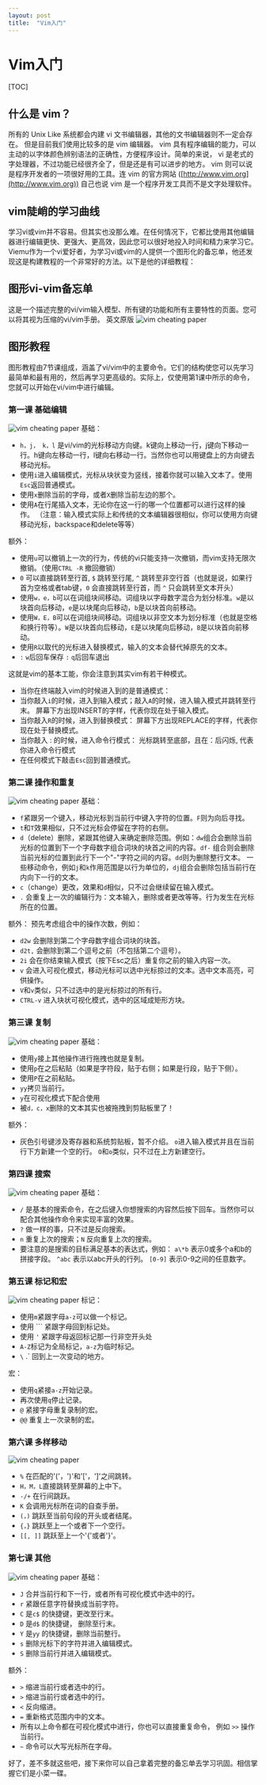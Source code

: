 ```yaml
---
layout: post
title:  "Vim入门"
---
```

# Vim入门
[TOC]
## 什么是 vim？
所有的 Unix Like 系统都会内建 vi 文书编辑器，其他的文书编辑器则不一定会存在。
但是目前我们使用比较多的是 vim 编辑器。
vim 具有程序编辑的能力，可以主动的以字体颜色辨别语法的正确性，方便程序设计。简单的来说， vi 是老式的字处理器，不过功能已经很齐全了，但是还是有可以进步的地方。 vim 则可以说是程序开发者的一项很好用的工具。连 vim 的官方网站 ([http://www.vim.org](http://www.vim.org)) 自己也说 vim 是一个程序开发工具而不是文字处理软件。
## vim陡峭的学习曲线
学习vi或vim并不容易。但其实也没那么难。在任何情况下，它都比使用其他编辑器进行编辑更快、更强大、更高效，因此您可以很好地投入时间和精力来学习它。
Viemu作为一个vi爱好者，为学习vi或vim的人提供一个图形化的备忘单，他还发现这是构建教程的一个非常好的方法。以下是他的详细教程：

## 图形vi-vim备忘单
这是一个描述完整的vi/vim输入模型、所有键的功能和所有主要特性的页面。您可以将其视为压缩的vi/vim手册。
英文原版
![vim cheating paper](http://www.viemu.com/vi-vim-cheat-sheet.gif)

## 图形教程
图形教程由7节课组成，涵盖了vi/vim中的主要命令。它们的结构使您可以先学习最简单和最有用的，然后再学习更高级的。实际上，仅使用第1课中所示的命令，您就可以开始在vi/vim中进行编辑。

### 第一课 基础编辑
![vim cheating paper](http://www.viemu.com/vi-vim-tutorial-1.gif)
基础：
* `h，j， k，l` 是vi/vim的光标移动方向键。k键向上移动一行，j键向下移动一行。h键向左移动一行，l键向右移动一行。当然你也可以用键盘上的方向键去移动光标。
* 使用`i`进入编辑模式，光标从块状变为竖线，接着你就可以输入文本了。使用`Esc`返回普通模式。
* 使用`x`删除当前的字母，或者`X`删除当前左边的那个。
* 使用`A`在行尾插入文本，无论你在这一行的哪一个位置都可以进行这样的操作。
（注意：输入模式实际上和传统的文本编辑器很相似，你可以使用方向键移动光标，backspace和delete等等）

额外：
* 使用`u`可以撤销上一次的行为，传统的vi只能支持一次撤销，而vim支持无限次撤销。（使用`CTRL -R` 撤回撤销）
* `0` 可以直接跳转至行首, `$` 跳转至行尾, `^` 跳转至非空行首（也就是说，如果行首为空格或者tab键，`0` 会直接跳转至行首，而 `^` 只会跳转至文本开头）
* 使用`w，e，b`可以在词组块间移动。词组块以字母数字混合为划分标准。`w`是以块首向后移动，`e`是以块尾向后移动，`b`是以块首向前移动。
* 使用`W，E，B`可以在词组块间移动。词组块以非空文本为划分标准（也就是空格和换行符等）。`W`是以块首向后移动，`E`是以块尾向后移动，`B`是以块首向前移动。
* 使用`R`以取代的光标进入替换模式，输入的文本会替代掉原先的文本。
* `:` `w`后回车保存 `:` `q`后回车退出

这就是vim的基本工能，你会注意到其实vim有若干种模式。

* 当你在终端敲入vim的时候进入到的是普通模式：
* 当你敲入`i`的时候，进入到输入模式；敲入`A`的时候，进入输入模式并跳转至行末。
 屏幕下方出现INSERT的字样，代表你现在处于输入模式。
* 当你敲入`R`的时候，进入到替换模式：
 屏幕下方出现REPLACE的字样，代表你现在处于替换模式。
* 当你敲入 : 的时候，进入命令行模式：
 光标跳转至底部，且在：后闪烁, 代表你进入命令行模式
* 在任何模式下敲击`Esc`回到普通模式。

### 第二课 操作和重复
![vim cheating paper](http://www.viemu.com/vi-vim-tutorial-2.gif)
基础：
* `f`紧跟另一个键入，移动光标到当前行中键入字符的位置。`F`则为向后寻找。
* `t`和`T`效果相似，只不过光标会停留在字符的右侧。
* `d`（delete）删除，紧跟其他键入来确定删除范围。例如：`dw`组合会删除当前光标的位置到下一个字母数字组合词块的块首之间的内容。`df-` 组合则会删除当前光标的位置到此行下一个"-"字符之间的内容。`dd`则为删除整行文本。 一些移动命令，例如`j`和`k`作用范围是以行为单位的，`dj`组合会删除包括当前行在内向下一行的文本。
* `c`（change）更改，效果和`d`相似，只不过会继续留在输入模式。
* `.` 会重复上一次的编辑行为：文本输入，删除或者更改等等。行为发生在光标所在的位置。

额外：
预先考虑组合中的操作次数，例如：
* `d2w` 会删除到第二个字母数字组合词块的块首。
* `d2t,` 会删除到第二个逗号之前（不包括第二个逗号）。
* `2i` 会在你结束输入模式（按下Esc之后）重复你之前的输入内容一次。
* `v` 会进入可视化模式，移动光标可以选中光标掠过的文本。选中文本高亮，可供操作。
* `V`和`v`类似，只不过选中的是光标掠过的所有行。
* `CTRL-v` 进入块状可视化模式，选中的区域成矩形方块。

### 第三课 复制
![vim cheating paper](http://www.viemu.com/vi-vim-tutorial-3.gif)
基础：
* 使用`y`接上其他操作进行拖拽也就是复制。
* 使用`p`在之后粘贴（如果是字符段，贴于右侧；如果是行段，贴于下侧）。
* 使用`P`在之前粘贴。
* `yy`拷贝当前行。
* `y`在可视化模式下配合使用
* 被`d，c，x`删除的文本其实也被拖拽到剪贴板里了！

额外：
* 灰色引号键涉及寄存器和系统剪贴板，暂不介绍。
`o`进入输入模式并且在当前行下方新建一个空的行。
`O`和`o`类似，只不过在上方新建空行。

### 第四课 搜索
![vim cheating paper](http://www.viemu.com/vi-vim-tutorial-4.gif)
基础：

* `/` 是基本的搜索命令，在之后键入你想搜索的内容然后按下回车。当然你可以配合其他操作命令来实现丰富的效果。
* `?` 做一样的事，只不过是反向搜索。
* `n` 重复上次的搜索；`N` 反向重复上次的搜索。
* 要注意的是搜索的目标满足基本的表达式，例如：
`a\*b` 表示0或多个a和b的拼接字段。
 `^abc` 表示以abc开头的行列。
`[0-9]` 表示0-9之间的任意数字。

### 第五课 标记和宏
![vim cheating paper](http://www.viemu.com/vi-vim-tutorial-5.gif)
标记：
* 使用`m`紧跟字母`a-z`可以做一个标记。
* 使用 `\`` 紧跟字母回到标记处。
* 使用 `'` 紧跟字母返回标记那一行非空开头处
* `A-Z`标记为全局标记，`a-z`为临时标记。
* `\`  .` 回到上一次变动的地方。

宏：

* 使用`q`紧接`a-z`开始记录。
* 再次使用`q`停止记录。
* `@` 紧接字母重复录制的宏。
* `@@` 重复上一次录制的宏。

### 第六课 多样移动
![vim cheating paper](http://www.viemu.com/vi-vim-tutorial-6.gif)

* `%` 在匹配的'('，')'和'['，']'之间跳转。
* `H，M，L`直接跳转至屏幕的上中下。
* `-/+` 在行间跳跃。
* `K` 会调用光标所在词的自查手册。
* `(，)` 跳跃至当前句段的开头或者结尾。
* `{，}` 跳跃至上一个或者下一个空行。
* `[[, ]]` 跳跃至上一个'{'或者'}'。

### 第七课 其他
![vim cheating paper](http://www.viemu.com/vi-vim-tutorial-7.gif)
基础：

* `J` 合并当前行和下一行，或者所有可视化模式中选中的行。
* `r` 紧跟任意字符替换成当前字符。
* `C` 是`c$` 的快捷键，更改至行末。
* `D` 是`d$` 的快捷键， 删除至行末。
* `Y` 是`yy` 的快捷键，删除当前整行。
* `s` 删除光标下的字符并进入编辑模式。
* `S` 删除当前行并进入编辑模式。

额外：

* `>` 缩进当前行或者选中的行。
* `>` 缩进当前行或者选中的行。
* `<` 反向缩进。
* `=` 重新格式范围内中的文本。
* 所有以上命令都在可视化模式中进行，你也可以直接重复命令， 例如 `>>` 操作当前行。
* `~` 命令可以大写光标所在字母。

好了，差不多就这些吧，接下来你可以自己拿着完整的备忘单去学习巩固。相信掌握它们是小菜一碟。
